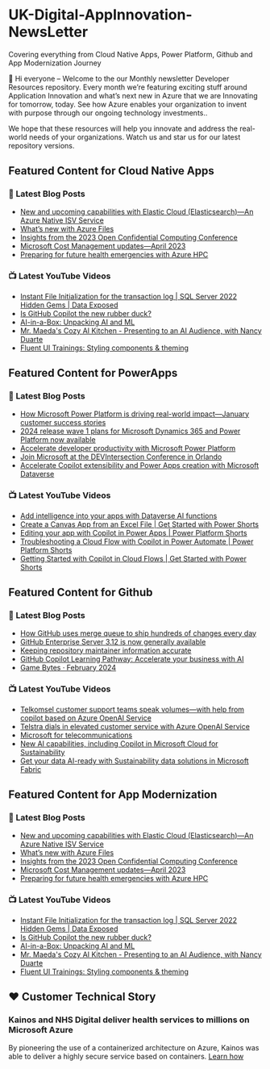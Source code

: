 # UK-Digital-AppInnovation-NewsLetter

Covering everything from Cloud Native Apps, Power Platform, Github and App Modernization Journey

👋 Hi everyone – Welcome to the our Monthly newsletter Developer Resources repository. Every month we’re featuring exciting stuff around Application Innovation and what’s next new in Azure that we are Innovating for tomorrow, today. See how Azure enables your organization to invent with purpose through our ongoing technology investments..


We hope that these resources will help you innovate and address the real-world needs of your organizations. Watch us and star us for our latest repository versions.

## Featured Content for Cloud Native Apps


### 📝 Latest Blog Posts

    
<!-- BLOGCNA:START -->
- [New and upcoming capabilities with Elastic Cloud (Elasticsearch)—An Azure Native ISV Service](https://azure.microsoft.com/blog/new-and-upcoming-capabilities-with-elastic-cloud-elasticsearch-an-azure-native-isv-service/)
- [What’s new with Azure Files](https://azure.microsoft.com/blog/what-s-new-with-azure-files/)
- [Insights from the 2023 Open Confidential Computing Conference](https://azure.microsoft.com/blog/insights-from-the-2023-open-confidential-computing-conference/)
- [Microsoft Cost Management updates—April 2023](https://azure.microsoft.com/blog/microsoft-cost-management-updates-april-2023/)
- [Preparing for future health emergencies with Azure HPC ](https://azure.microsoft.com/blog/preparing-for-future-health-emergencies-with-azure-hpc/)
<!-- BLOGCNA:END -->

### 📺 Latest YouTube Videos

 
<!-- YOUTUBECNA:START -->
- [Instant File Initialization for the transaction log | SQL Server 2022 Hidden Gems | Data Exposed](https://www.youtube.com/watch?v=KqBtwF991yQ)
- [Is GitHub Copilot the new rubber duck?](https://www.youtube.com/watch?v=SleZX6zMnOU)
- [AI-in-a-Box: Unpacking AI and ML](https://www.youtube.com/watch?v=qKXNbtHr3AI)
- [Mr. Maeda&#39;s Cozy AI Kitchen - Presenting to an AI Audience, with Nancy Duarte](https://www.youtube.com/watch?v=o6svCESNjg0)
- [Fluent UI Trainings: Styling components &amp; theming](https://www.youtube.com/watch?v=UpzGL12GfoY)
<!-- YOUTUBECNA:END -->

##  Featured Content for PowerApps
### 📝 Latest Blog Posts
<!-- BLOGPOWER:START -->
- [How Microsoft Power Platform is driving real-world impact—January customer success stories](https://www.microsoft.com/en-us/power-platform/blog/2024/02/12/how-microsoft-power-platform-is-driving-real-world-impact-january-customer-success-stories/)
- [2024 release wave 1 plans for Microsoft Dynamics 365 and Power Platform now available](https://cloudblogs.microsoft.com/dynamics365/bdm/2024/01/25/2024-release-wave-1-plans-for-microsoft-dynamics-365-and-power-platform-now-available/)
- [Accelerate developer productivity with Microsoft Power Platform](https://powerapps.microsoft.com/en-us/blog/accelerate-developer-productivity-with-microsoft-power-platform/)
- [Join Microsoft at the DEVIntersection Conference in Orlando](https://powerapps.microsoft.com/en-us/blog/join-microsoft-the-devintersection-conference-in-orlando/)
- [Accelerate Copilot extensibility and Power Apps creation with Microsoft Dataverse](https://www.microsoft.com/en-us/power-platform/blog/2023/11/15/accelerate-copilot-extensibility-and-power-app-creation-with-microsoft-dataverse/)
<!-- BLOGPOWER:END -->
 ### 📺 Latest YouTube Videos
    
<!-- YOUTUBEPOWER:START -->
- [Add intelligence into your apps with Dataverse AI functions](https://www.youtube.com/watch?v=5kFqjle7Mh8)
- [Create a Canvas App from an Excel File | Get Started with Power Shorts](https://www.youtube.com/watch?v=IgpI0SNJmg0)
- [Editing your app with Copilot in Power Apps | Power Platform Shorts](https://www.youtube.com/watch?v=g9fFoQ5CETk)
- [Troubleshooting a Cloud Flow with Copilot in Power Automate | Power Platform Shorts](https://www.youtube.com/watch?v=A9QYbZCZ6ZA)
- [Getting Started with Copilot in Cloud Flows | Get Started with Power Shorts](https://www.youtube.com/watch?v=vTEdYmWjdVw)
<!-- YOUTUBEPOWER:END -->

##  Featured Content for Github
### 📝 Latest Blog Posts
<!-- BLOGGITHUB:START -->
- [How GitHub uses merge queue to ship hundreds of changes every day](https://github.blog/2024-03-06-how-github-uses-merge-queue-to-ship-hundreds-of-changes-every-day/)
- [GitHub Enterprise Server 3.12 is now generally available](https://github.blog/2024-03-06-github-enterprise-server-3-12-is-now-generally-available/)
- [Keeping repository maintainer information accurate](https://github.blog/2024-03-04-keeping-repository-maintainer-information-accurate/)
- [GitHub Copilot Learning Pathway: Accelerate your business with AI](https://github.blog/2024-03-04-github-copilot-learning-pathway-accelerate-your-business-with-ai/)
- [Game Bytes · February 2024](https://github.blog/2024-02-29-game-bytes-february-2024/)
<!-- BLOGGITHUB:END -->
### 📺 Latest YouTube Videos
<!-- YOUTUBEGITHUB:START -->
- [Telkomsel customer support teams speak volumes—with help from copilot based on Azure OpenAI Service](https://www.youtube.com/watch?v=G77EX3Y1btg)
- [Telstra dials in elevated customer service with Azure OpenAI Service](https://www.youtube.com/watch?v=iM6vyZreRRw)
- [Microsoft for telecommunications](https://www.youtube.com/watch?v=tXNR-hkfIYc)
- [New AI capabilities, including Copilot in Microsoft Cloud for Sustainability](https://www.youtube.com/watch?v=ZcqFkAbbcRg)
- [Get your data AI-ready with Sustainability data solutions in Microsoft Fabric](https://www.youtube.com/watch?v=RKJlaLrAbSw)
<!-- YOUTUBEGITHUB:END -->
##  Featured Content for App Modernization
### 📝 Latest Blog Posts
<!-- BLOGAPPMOD:START -->
- [New and upcoming capabilities with Elastic Cloud (Elasticsearch)—An Azure Native ISV Service](https://azure.microsoft.com/blog/new-and-upcoming-capabilities-with-elastic-cloud-elasticsearch-an-azure-native-isv-service/)
- [What’s new with Azure Files](https://azure.microsoft.com/blog/what-s-new-with-azure-files/)
- [Insights from the 2023 Open Confidential Computing Conference](https://azure.microsoft.com/blog/insights-from-the-2023-open-confidential-computing-conference/)
- [Microsoft Cost Management updates—April 2023](https://azure.microsoft.com/blog/microsoft-cost-management-updates-april-2023/)
- [Preparing for future health emergencies with Azure HPC ](https://azure.microsoft.com/blog/preparing-for-future-health-emergencies-with-azure-hpc/)
<!-- BLOGAPPMOD:END -->
### 📺 Latest YouTube Videos
<!-- YOUTUBEAPPMOD:START -->
- [Instant File Initialization for the transaction log | SQL Server 2022 Hidden Gems | Data Exposed](https://www.youtube.com/watch?v=KqBtwF991yQ)
- [Is GitHub Copilot the new rubber duck?](https://www.youtube.com/watch?v=SleZX6zMnOU)
- [AI-in-a-Box: Unpacking AI and ML](https://www.youtube.com/watch?v=qKXNbtHr3AI)
- [Mr. Maeda&#39;s Cozy AI Kitchen - Presenting to an AI Audience, with Nancy Duarte](https://www.youtube.com/watch?v=o6svCESNjg0)
- [Fluent UI Trainings: Styling components &amp; theming](https://www.youtube.com/watch?v=UpzGL12GfoY)
<!-- YOUTUBEAPPMOD:END -->


## ♥️ Customer Technical Story 

### Kainos and NHS Digital deliver health services to millions on Microsoft Azure

By pioneering the use of a containerized architecture on Azure, Kainos was able to deliver a highly secure service based on containers. [Learn how](https://customers.microsoft.com/en-us/story/1368348549535774520-kainos-and-nhs-digital-deliver-health-services-to-millions-on-microsoft-azure)

